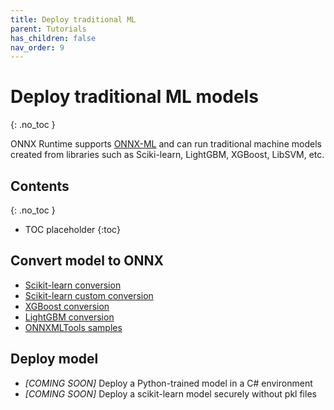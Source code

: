 ```yaml
---
title: Deploy traditional ML
parent: Tutorials
has_children: false
nav_order: 9
---
```


# Deploy traditional ML models
{: .no_toc }

ONNX Runtime supports [ONNX-ML](https://github.com/onnx/onnx/blob/master/docs/Operators-ml.md) and can run traditional machine models created from libraries such as Sciki-learn, LightGBM, XGBoost, LibSVM, etc. 

## Contents
{: .no_toc }

* TOC placeholder
{:toc}

## Convert model to ONNX
* [Scikit-learn conversion](https://onnx.ai/sklearn-onnx/tutorial_1_simple.html)
* [Scikit-learn custom conversion](https://onnx.ai/sklearn-onnx/tutorial_2_new_converter.html)
* [XGBoost conversion](https://onnx.ai/sklearn-onnx/auto_tutorial/plot_gexternal_xgboost.html)
* [LightGBM conversion](https://onnx.ai/sklearn-onnx/auto_tutorial/plot_gexternal_lightgbm.html)
* [ONNXMLTools samples](https://github.com/onnx/onnxmltools/tree/master/docs/examples)

## Deploy model
* *[COMING SOON]* Deploy a Python-trained model in a C# environment
* *[COMING SOON]* Deploy a scikit-learn model securely without pkl files

